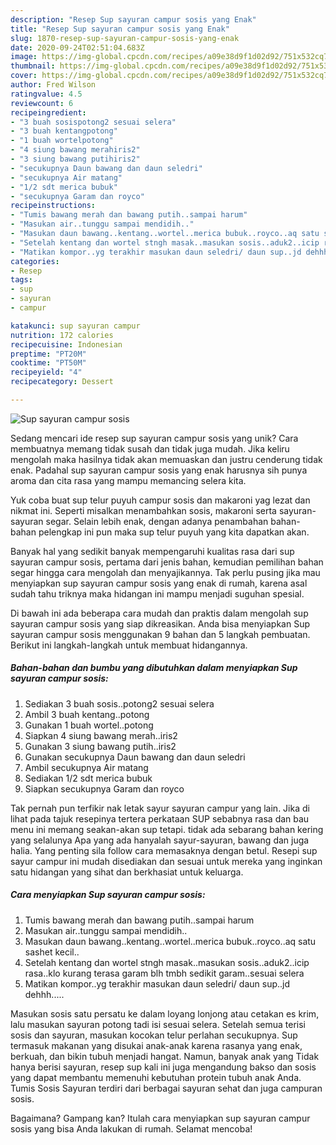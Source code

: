 ```yaml
---
description: "Resep Sup sayuran campur sosis yang Enak"
title: "Resep Sup sayuran campur sosis yang Enak"
slug: 1870-resep-sup-sayuran-campur-sosis-yang-enak
date: 2020-09-24T02:51:04.683Z
image: https://img-global.cpcdn.com/recipes/a09e38d9f1d02d92/751x532cq70/sup-sayuran-campur-sosis-foto-resep-utama.jpg
thumbnail: https://img-global.cpcdn.com/recipes/a09e38d9f1d02d92/751x532cq70/sup-sayuran-campur-sosis-foto-resep-utama.jpg
cover: https://img-global.cpcdn.com/recipes/a09e38d9f1d02d92/751x532cq70/sup-sayuran-campur-sosis-foto-resep-utama.jpg
author: Fred Wilson
ratingvalue: 4.5
reviewcount: 6
recipeingredient:
- "3 buah sosispotong2 sesuai selera"
- "3 buah kentangpotong"
- "1 buah wortelpotong"
- "4 siung bawang merahiris2"
- "3 siung bawang putihiris2"
- "secukupnya Daun bawang dan daun seledri"
- "secukupnya Air matang"
- "1/2 sdt merica bubuk"
- "secukupnya Garam dan royco"
recipeinstructions:
- "Tumis bawang merah dan bawang putih..sampai harum"
- "Masukan air..tunggu sampai mendidih.."
- "Masukan daun bawang..kentang..wortel..merica bubuk..royco..aq satu sashet kecil.."
- "Setelah kentang dan wortel stngh masak..masukan sosis..aduk2..icip rasa..klo kurang terasa garam blh tmbh sedikit garam..sesuai selera"
- "Matikan kompor..yg terakhir masukan daun seledri/ daun sup..jd dehhh....."
categories:
- Resep
tags:
- sup
- sayuran
- campur

katakunci: sup sayuran campur 
nutrition: 172 calories
recipecuisine: Indonesian
preptime: "PT20M"
cooktime: "PT50M"
recipeyield: "4"
recipecategory: Dessert

---
```



![Sup sayuran campur sosis](https://img-global.cpcdn.com/recipes/a09e38d9f1d02d92/751x532cq70/sup-sayuran-campur-sosis-foto-resep-utama.jpg)

Sedang mencari ide resep sup sayuran campur sosis yang unik? Cara membuatnya memang tidak susah dan tidak juga mudah. Jika keliru mengolah maka hasilnya tidak akan memuaskan dan justru cenderung tidak enak. Padahal sup sayuran campur sosis yang enak harusnya sih punya aroma dan cita rasa yang mampu memancing selera kita.

Yuk coba buat sup telur puyuh campur sosis dan makaroni yag lezat dan nikmat ini. Seperti misalkan menambahkan sosis, makaroni serta sayuran-sayuran segar. Selain lebih enak, dengan adanya penambahan bahan-bahan pelengkap ini pun maka sup telur puyuh yang kita dapatkan akan.

Banyak hal yang sedikit banyak mempengaruhi kualitas rasa dari sup sayuran campur sosis, pertama dari jenis bahan, kemudian pemilihan bahan segar hingga cara mengolah dan menyajikannya. Tak perlu pusing jika mau menyiapkan sup sayuran campur sosis yang enak di rumah, karena asal sudah tahu triknya maka hidangan ini mampu menjadi suguhan spesial.


Di bawah ini ada beberapa cara mudah dan praktis dalam mengolah sup sayuran campur sosis yang siap dikreasikan. Anda bisa menyiapkan Sup sayuran campur sosis menggunakan 9 bahan dan 5 langkah pembuatan. Berikut ini langkah-langkah untuk membuat hidangannya.

<!--inarticleads1-->

##### Bahan-bahan dan bumbu yang dibutuhkan dalam menyiapkan Sup sayuran campur sosis:

1. Sediakan 3 buah sosis..potong2 sesuai selera
1. Ambil 3 buah kentang..potong
1. Gunakan 1 buah wortel..potong
1. Siapkan 4 siung bawang merah..iris2
1. Gunakan 3 siung bawang putih..iris2
1. Gunakan secukupnya Daun bawang dan daun seledri
1. Ambil secukupnya Air matang
1. Sediakan 1/2 sdt merica bubuk
1. Siapkan secukupnya Garam dan royco


Tak pernah pun terfikir nak letak sayur sayuran campur yang lain. Jika di lihat pada tajuk resepinya tertera perkataan SUP sebabnya rasa dan bau menu ini memang seakan-akan sup tetapi. tidak ada sebarang bahan kering yang selalunya Apa yang ada hanyalah sayur-sayuran, bawang dan juga halia. Yang penting sila follow cara memasaknya dengan betul. Resepi sup sayur campur ini mudah disediakan dan sesuai untuk mereka yang inginkan satu hidangan yang sihat dan berkhasiat untuk keluarga. 

<!--inarticleads2-->

##### Cara menyiapkan Sup sayuran campur sosis:

1. Tumis bawang merah dan bawang putih..sampai harum
1. Masukan air..tunggu sampai mendidih..
1. Masukan daun bawang..kentang..wortel..merica bubuk..royco..aq satu sashet kecil..
1. Setelah kentang dan wortel stngh masak..masukan sosis..aduk2..icip rasa..klo kurang terasa garam blh tmbh sedikit garam..sesuai selera
1. Matikan kompor..yg terakhir masukan daun seledri/ daun sup..jd dehhh.....


Masukan sosis satu persatu ke dalam loyang lonjong atau cetakan es krim, lalu masukan sayuran potong tadi isi sesuai selera. Setelah semua terisi sosis dan sayuran, masukan kocokan telur perlahan secukupnya. Sup termasuk makanan yang disukai anak-anak karena rasanya yang enak, berkuah, dan bikin tubuh menjadi hangat. Namun, banyak anak yang Tidak hanya berisi sayuran, resep sup kali ini juga mengandung bakso dan sosis yang dapat membantu memenuhi kebutuhan protein tubuh anak Anda. Tumis Sosis Sayuran terdiri dari berbagai sayuran sehat dan juga campuran sosis. 

Bagaimana? Gampang kan? Itulah cara menyiapkan sup sayuran campur sosis yang bisa Anda lakukan di rumah. Selamat mencoba!
